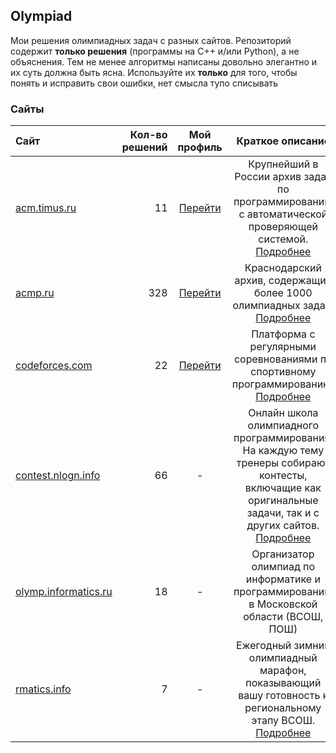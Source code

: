## Olympiad

Мои решения олимпиадных задач с разных сайтов. Репозиторий содержит **только решения** (программы на C++ и/или Python), а не объяснения. Тем не менее алгоритмы написаны довольно элегантно и их суть должна быть ясна. Используйте их **только** для того, чтобы понять и исправить свои ошибки, нет смысла тупо списывать


### Сайты

| Сайт | Кол-во решений | Мой профиль | Краткое описание | Содержание |
|:-----|---------------:|:-----------:|:----------------:|:----------:|
| [acm.timus.ru](acm.timus.ru) | 11<!-- TIMUS --> | [Перейти](https://acm.timus.ru/author.aspx?id=323139) | Крупнейший в России архив задач по программированию с автоматической проверяющей системой. [Подробнее](https://acm.timus.ru/) | Решения |
| [acmp.ru](acmp.ru) | 328<!-- ACMP --> | [Перейти](https://codeforces.com/profile/YariKartoshe4ka) | Краснодарский архив, содержащий более 1000 олимпиадных задач. [Подробнее](https://acmp.ru/article.asp?id_text=7) | Решения |
| [codeforces.com](codeforces.com) | 22<!-- CODEFORCES --> | [Перейти](https://acmp.ru/index.asp?main=user&id=300682) | Платформа с регулярными соревнованиями по спортивному программированию. [Подробнее](https://codeforces.com/help#q1) | Решения |
| [contest.nlogn.info](contest.nlogn.info) | 66<!-- NLOGN --> | - | Онлайн школа олимпиадного программирования. На каждую тему тренеры собирают контесты, включащие как оригинальные задачи, так и с других сайтов. [Подробнее](https://nlogn.info/) | Условия, решения |
| [olymp.informatics.ru](olymp.informatics.ru) | 18<!-- INFORMATICS --> | - | Организатор олимпиад по информатике и программированию в Московской области (ВСОШ, ПОШ) | Условия, решения |
| [rmatics.info](rmatics.info) | 7<!-- RMATICS --> | - | Ежегодный зимний олимпиадный марафон, показывающий вашу готовность к региональному этапу ВСОШ. [Подробнее](https://internat.msu.ru/educational-projects/zom-about/) | Условия, решения, разборы |
